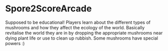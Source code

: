 # Spore2ScoreArcade
 
Supposed to be educational!  Players learn about the different types of mushrooms and how they affect the ecology of the world.  Basically revitalise the world they are in by dropping the appropriate mushrooms near dying plant life or use to clean up rubbish.  Some mushrooms have special powers :)
